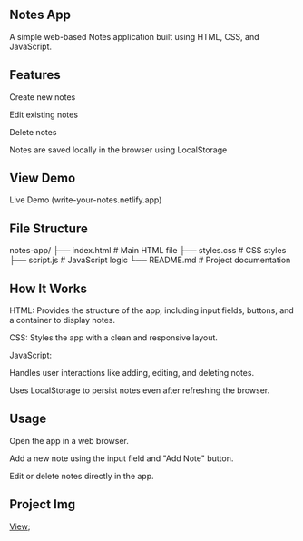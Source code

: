 ## Notes App

A simple web-based Notes application built using HTML, CSS, and JavaScript.

## Features

Create new notes

Edit existing notes

Delete notes

Notes are saved locally in the browser using LocalStorage

## View Demo

Live Demo (write-your-notes.netlify.app)

## File Structure

notes-app/
├── index.html     # Main HTML file
├── styles.css     # CSS styles
├── script.js      # JavaScript logic
└── README.md      # Project documentation

## How It Works

HTML: Provides the structure of the app, including input fields, buttons, and a container to display notes.

CSS: Styles the app with a clean and responsive layout.

JavaScript:

Handles user interactions like adding, editing, and deleting notes.

Uses LocalStorage to persist notes even after refreshing the browser.

## Usage

Open the app in a web browser.

Add a new note using the input field and "Add Note" button.

Edit or delete notes directly in the app.

## Project Img

[View](./img/Screenshot%202025-02-09%20094905.png);